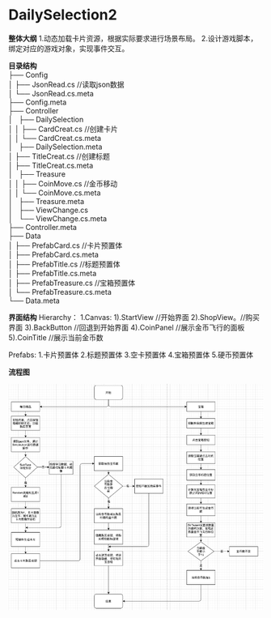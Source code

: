 # DailySelection2

**整体大纲**
 1.动态加载卡片资源，根据实际要求进行场景布局。
 2.设计游戏脚本，绑定对应的游戏对象，实现事件交互。
 
**目录结构**  
├── Config  
 │   ├── JsonRead.cs  //读取json数据  
 │   └── JsonRead.cs.meta  
├── Config.meta  
├── Controller  
 │   ├── DailySelection  
 │   │   ├── CardCreat.cs  //创建卡片  
 │   │   └── CardCreat.cs.meta  
 │   ├── DailySelection.meta  
 │   ├── TitleCreat.cs  //创建标题  
 │   ├── TitleCreat.cs.meta  
 │   ├── Treasure  
 │   │   ├── CoinMove.cs  //金币移动  
 │   │   └── CoinMove.cs.meta  
 │   ├── Treasure.meta  
 │   ├── ViewChange.cs  
 │   └── ViewChange.cs.meta  
├── Controller.meta  
├── Data  
 │   ├── PrefabCard.cs //卡片预置体  
 │   ├── PrefabCard.cs.meta  
 │   ├── PrefabTitle.cs //标题预置体  
 │   ├── PrefabTitle.cs.meta  
 │   ├── PrefabTreasure.cs //宝箱预置体  
 │   └── PrefabTreasure.cs.meta  
└── Data.meta  

**界面结构**
  Hierarchy：
    1.Canvas: 
     1).StartView //开始界面
     2).ShopView。//购买界面
     3).BackButton //回退到开始界面
     4).CoinPanel //展示金币飞行的面板
     5).CoinTitle //展示当前金币数
     
  Prefabs: 1.卡片预置体 2.标题预置体 3.空卡预置体 4.宝箱预置体 5.硬币预置体
  
**流程图**  

![image](https://github.com/89trillion-songzhiheng/DailySelection2/blob/main/picture/ProcessPicture.png)
